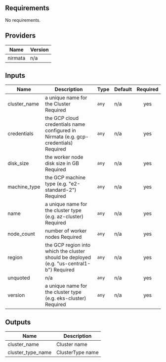 ## Requirements

No requirements.

## Providers

| Name | Version |
|------|---------|
| nirmata | n/a |

## Inputs

| Name | Description | Type | Default | Required |
|------|-------------|------|---------|:--------:|
| cluster_name | a unique name for the Cluster Required | `any` | n/a | yes |
| credentials | the GCP cloud credentials name configured in Nirmata (e.g. gcp-credentials) Required | `any` | n/a | yes |
| disk_size | the worker node disk size in GB Required | `any` | n/a | yes |
| machine_type | the GCP machine type (e.g. "e2-standard-2") Required | `any` | n/a | yes |
| name | a unique name for the cluster type (e.g. az-cluster) Required | `any` | n/a | yes |
| node_count | number of worker nodes Required | `any` | n/a | yes |
| region | the GCP region into which the cluster should be deployed (e.g. "us-central1-b") Required | `any` | n/a | yes |
| unquoted | n/a | `any` | n/a | yes |
| version | a unique name for the cluster type (e.g. eks-cluster) Required | `any` | n/a | yes |

## Outputs

| Name | Description |
|------|-------------|
| cluster_name | Cluster name |
| cluster_type_name | ClusterType name |

